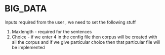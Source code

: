 # BIG_DATA
Inputs required from the user , we need to set the following stuff
1. Maxlength - required for the sentences 
2. Choice - if we enter 4 in the config file then corpus will be created with all the corpus and if we give particular choice then that particular file will be implemented
